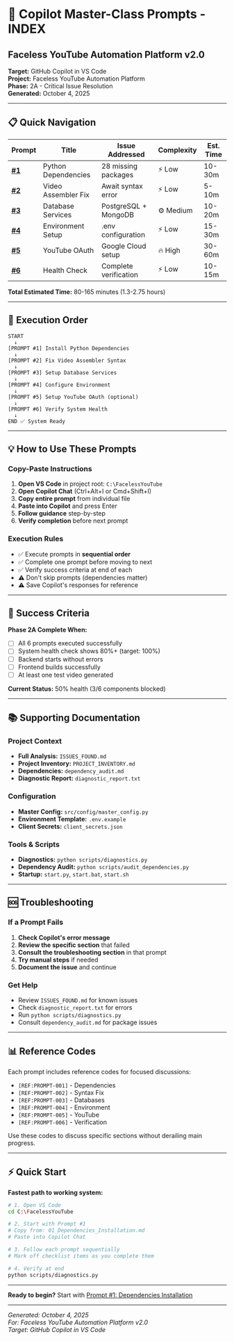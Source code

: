 # 🎯 Copilot Master-Class Prompts - INDEX
## Faceless YouTube Automation Platform v2.0

**Target:** GitHub Copilot in VS Code  
**Project:** Faceless YouTube Automation Platform  
**Phase:** 2A - Critical Issue Resolution  
**Generated:** October 4, 2025

---

## 📋 Quick Navigation

| Prompt | Title | Issue Addressed | Complexity | Est. Time |
|--------|-------|-----------------|------------|-----------|
| **[#1](01_Dependencies_Installation.md)** | Python Dependencies | 28 missing packages | ⚡ Low | 10-30m |
| **[#2](02_Syntax_Error_Fix.md)** | Video Assembler Fix | Await syntax error | ⚡ Low | 5-10m |
| **[#3](03_Database_Setup.md)** | Database Services | PostgreSQL + MongoDB | ⚙️ Medium | 10-20m |
| **[#4](04_Environment_Config.md)** | Environment Setup | .env configuration | ⚡ Low | 15-30m |
| **[#5](05_YouTube_OAuth.md)** | YouTube OAuth | Google Cloud setup | 🔥 High | 30-60m |
| **[#6](06_System_Verification.md)** | Health Check | Complete verification | ⚡ Low | 10-15m |

**Total Estimated Time:** 80-165 minutes (1.3-2.75 hours)

---

## 🚀 Execution Order

```
START
  ↓
[PROMPT #1] Install Python Dependencies
  ↓
[PROMPT #2] Fix Video Assembler Syntax
  ↓
[PROMPT #3] Setup Database Services
  ↓
[PROMPT #4] Configure Environment
  ↓
[PROMPT #5] Setup YouTube OAuth (optional)
  ↓
[PROMPT #6] Verify System Health
  ↓
END ✅ System Ready
```

---

## 💡 How to Use These Prompts

### Copy-Paste Instructions

1. **Open VS Code** in project root: `C:\FacelessYouTube`
2. **Open Copilot Chat** (Ctrl+Alt+I or Cmd+Shift+I)
3. **Copy entire prompt** from individual file
4. **Paste into Copilot** and press Enter
5. **Follow guidance** step-by-step
6. **Verify completion** before next prompt

### Execution Rules

- ✅ Execute prompts in **sequential order**
- ✅ Complete one prompt before moving to next
- ✅ Verify success criteria at end of each
- ⚠️ Don't skip prompts (dependencies matter)
- ⚠️ Save Copilot's responses for reference

---

## 🎯 Success Criteria

**Phase 2A Complete When:**

- [ ] All 6 prompts executed successfully
- [ ] System health check shows 80%+ (target: 100%)
- [ ] Backend starts without errors
- [ ] Frontend builds successfully
- [ ] At least one test video generated

**Current Status:** 50% health (3/6 components blocked)

---

## 📚 Supporting Documentation

### Project Context
- **Full Analysis:** `ISSUES_FOUND.md`
- **Project Inventory:** `PROJECT_INVENTORY.md`
- **Dependencies:** `dependency_audit.md`
- **Diagnostic Report:** `diagnostic_report.txt`

### Configuration
- **Master Config:** `src/config/master_config.py`
- **Environment Template:** `.env.example`
- **Client Secrets:** `client_secrets.json`

### Tools & Scripts
- **Diagnostics:** `python scripts/diagnostics.py`
- **Dependency Audit:** `python scripts/audit_dependencies.py`
- **Startup:** `start.py`, `start.bat`, `start.sh`

---

## 🆘 Troubleshooting

### If a Prompt Fails

1. **Check Copilot's error message**
2. **Review the specific section** that failed
3. **Consult the troubleshooting section** in that prompt
4. **Try manual steps** if needed
5. **Document the issue** and continue

### Get Help

- Review `ISSUES_FOUND.md` for known issues
- Check `diagnostic_report.txt` for errors
- Run `python scripts/diagnostics.py`
- Consult `dependency_audit.md` for package issues

---

## 📊 Reference Codes

Each prompt includes reference codes for focused discussions:

- `[REF:PROMPT-001]` - Dependencies
- `[REF:PROMPT-002]` - Syntax Fix
- `[REF:PROMPT-003]` - Databases
- `[REF:PROMPT-004]` - Environment
- `[REF:PROMPT-005]` - YouTube
- `[REF:PROMPT-006]` - Verification

Use these codes to discuss specific sections without derailing main progress.

---

## ⚡ Quick Start

**Fastest path to working system:**

```bash
# 1. Open VS Code
cd C:\FacelessYouTube

# 2. Start with Prompt #1
# Copy from: 01_Dependencies_Installation.md
# Paste into Copilot Chat

# 3. Follow each prompt sequentially
# Mark off checklist items as you complete them

# 4. Verify at end
python scripts/diagnostics.py
```

---

**Ready to begin?** Start with [Prompt #1: Dependencies Installation](01_Dependencies_Installation.md)

---

*Generated: October 4, 2025*  
*For: Faceless YouTube Automation Platform v2.0*  
*Target: GitHub Copilot in VS Code*
